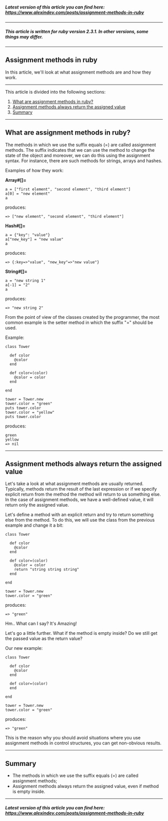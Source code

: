 ##### Latest version of this article you can find here:  <a href="https://www.alexindev.com/posts/assignment-methods-in-ruby" target="_blank">https://www.alexindev.com/posts/assignment-methods-in-ruby</a>
----------
##### This article is written for ruby version 2.3.1. In other versions, some things may differ.
----------
## Assignment methods in ruby

In this article, we'll look at what assignment methods are and how they work.

----------
This article is divided into the following sections:

 1. [What are assignment methods in ruby?](#)
 2. [Assignment methods always return the assigned value](#)
 3. [Summary](#summary)
----------
## What are assignment methods in ruby?
The methods in which we use the suffix equals (=) are called assignment methods. The suffix indicates that we can use the method to change the state of the object and moreover, we can do this using the assignment syntax. For instance, there are such methods for strings, arrays and hashes.

Examples of how they work:

**Array#[]=**

	a = ["first element", "second element", "third element"]
	a[0] = "new element"
	a
produces:

	=> ["new element", "second element", "third element"]   

**Hash#[]=**

	a = {"key": "value"}
	a["new_key"] = "new value"
	a
produces:

	=> {:key=>"value", "new_key"=>"new value"}   

**String#[]=**

	a = "new string 1"
	a[-1] = "2"
	a

produces:

	=> "new string 2"    

From the point of view of the classes created by the programmer, the most common example is the setter method in which the suffix "=" should be used.

Example:

	class Tower

	  def color
	    @color
	  end

	  def color=(color)
	    @color = color
	  end

	end

	tower = Tower.new
	tower.color = "green"
	puts tower.color
	tower.color = "yellow"
	puts tower.color

produces:

	green
	yellow
	=> nil  


----------
## Assignment methods always return the assigned value
Let's take a look at what assignment methods are usually returned. Typically, methods return the result of the last expression or if we specify explicit return from the method the method will return to us something else. In the case of assignment methods, we have a well-defined value, it will return only the assigned value.

Let's define a method with an explicit return and try to return something else from the method. To do this, we will use the class from the previous example and change it a bit:

	class Tower

	  def color
	    @color
	  end

	  def color=(color)
	    @color = color
	    return "string string string"
	  end

	end

	tower = Tower.new
	tower.color = "green"

produces:

	=> "green"  

Hm.. What can I say? It's Amazing!

Let's go a little further. What if the method is empty inside? Do we still get the passed value as the return value?

Our new example:

	class Tower

	  def color
	    @color
	  end

	  def color=(color)
	  end

	end

	tower = Tower.new
	tower.color = "green"

produces:

	=> "green"   
This is the reason why you should avoid situations where you use assignment methods in control structures, you can get non-obvious results.


----------
## Summary
- The methods in which we use the suffix equals (=) are called assignment methods;
- Assignment methods always return the assigned value, even if method is empty inside.


----------
##### Latest version of this article you can find here:  <a href="https://www.alexindev.com/posts/assignment-methods-in-ruby" target="_blank">https://www.alexindev.com/posts/assignment-methods-in-ruby</a>
